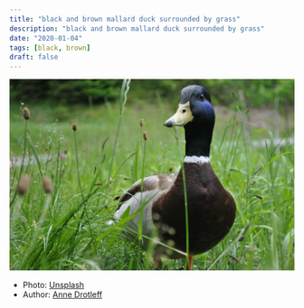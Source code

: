 ```yaml
---
title: "black and brown mallard duck surrounded by grass"
description: "black and brown mallard duck surrounded by grass"
date: "2020-01-04"
tags: [black, brown]
draft: false
---
```


![duck](duck.jpg)

- Photo: [Unsplash](https://unsplash.com/photos/AHdZD3Ufxxo) 
- Author: [Anne Drotleff](https://unsplash.com/@bananne)
